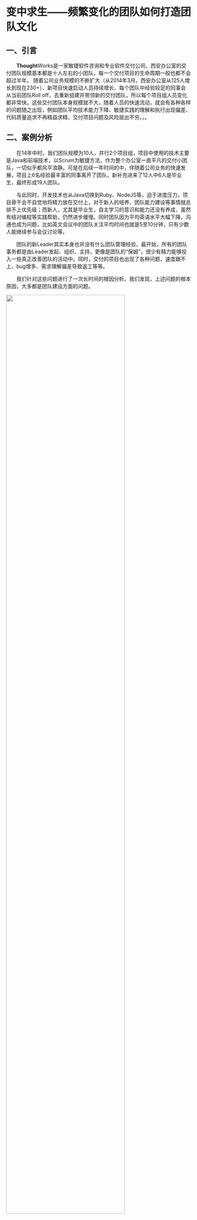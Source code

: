 变中求生——频繁变化的团队如何打造团队文化
=========

一、引言
---------
　　**Thought**Works是一家敏捷软件咨询和专业软件交付公司，西安办公室的交付团队规模基本都是十人左右的小团队，每一个交付项目的生命周期一般也都不会超过半年。
随着公司业务规模的不断扩大（从2014年3月，西安办公室从125人增长到现在230+）、新项目快速启动人员持续增长、每个团队中经验较足的同事会从当前团队Roll off，去重新组建并带领新的交付团队，所以每个项目组人员变化都非常快。这些交付团队本身规模就不大，随着人员的快速流动，就会有各种各样的问题随之出现，例如团队平均技术能力下降、敏捷实践的理解和执行出现偏差、代码质量追求不再精益求精、交付项目问题及风险层出不穷。。。

二、案例分析
----------

　　在14年中时，我们团队规模为10人，并行2个项目组，项目中使用的技术主要是Java和前端技术，以Scrum为敏捷方法，作为整个办公室一直平凡的交付小团队，一切似乎都风平浪静。可是在后续一年时间的中，伴随着公司业务的快速发展，项目上6名经验最丰富的同事离开了团队，新补充进来了12人中6人是毕业生，最终形成19人团队。

　　与此同时，开发技术也从Java切换到Ruby、NodeJS等，迫于进度压力，项目骨干会不自觉地将精力放在交付上，对于新人的培养、团队能力建设等事情就总排不上优先级；而新人，尤其是毕业生，自主学习的意识和能力还没有养成，虽然有结对编程等实践帮助，仍然进步缓慢。同时团队因为平均英语水平大幅下降，沟通也成为问题，比如英文会议中的团队关注平均时间也就是5至10分钟，只有少数人能继续参与会议讨论等。

　　团队的新Leader其实本身也并没有什么团队管理经验，最开始，所有的团队事务都是由Leader发起、组织、主持，更像是团队的“保姆”，很少有精力能够投入一些真正改善团队的活动中。同时，交付的项目也出现了各种问题，速度跟不上、bug增多、需求理解偏差导致返工等等。

　　我们针对这些问题进行了一次长时间的根因分析。我们发现，上述问题的根本原因，大多都是团队建设方面的问题。

<img src="images/root-cause.png" width="80%" align="middle">　

[根因分析原始链接](https://www.mindmeister.com/611118475/_)

　　图中蓝色的根因，大都是一些无法轻易改变的固定事实，而占据所有原因80%以上的红色根因，全部都是团队问题。而其中最主要的几个问题可以总结为：

* 团队内部沟通较少、反馈不足
* 团队没有内部激励手段
* 个人责任感弱、主动性差、对他人的关注不足
* 团队凝聚力不强、内部信任不好、环境不安全
* 和客户的关系还不是团队合作关系

　　我们最初的目的非常单纯，只希望能解决这些问题，让团队再次成为一个健康、相互信任和支持、能够正常工作的自组织团队。基于这样单纯的目的，我们在团队中持续推行和不断尝试新的团队建设相关的实践。

#### 实践一、Retrospective 回顾

　　沟通，加强团队的自我认知。

　　回顾（Retrospective）是每一个团队都应该定期开展的活动，本意是通过种种沟通形式唤起大家对团队的集体意识，指出团队或个人在一段时间内的不足并列出对应的行动。但是很多时候我们都将回顾流于形式，只是走个过场，甚至因为时间紧迫而忽略回顾，这殊为不智。持续而有效的回顾和反馈，可以保证团队关心生产力和效率，了解团队自身的不足和问题，这将成为团队持续改进的起点。

　　回顾的形式和方法非常多，耳熟能详的就有“Well & Less Well”、“红绿灯检查”、“心情曲线”等。回顾的关注点也多种多样，除了“项目开发”之外，还可以关注“敏捷成熟度”、“团队角色和职责”、“人员技能提升”等。

　　在坚持回顾的同时，我们需要做的就还有保证回顾的有效性。还要根据团队建设目标的发展变化，不断调整回顾的关注点和形式，确保回顾能够有针对性地发现团队的缺陷并转化为其他实践。当然，长期有效的回顾和正确的回顾产出，也能够不断提升团队内部的安全感和信任度。

<img src="images/retro.png" width="80%" align="middle">　

#### 实践二、Team Feedback 团队反馈

　　沟通，构建团队信任，持续改进
　　这是一种和回顾较为类似的沟通实践。但是回顾的出发点是团队，往往会回避针对具体个人的问题，否则容易影响回顾的安全度。而团队反馈（Team Feedback）实践则是尽量创造出安全的反馈环境，以一种让人舒服的方式提出和收集针对个人的反馈。

　　反馈实践也是定期进行。实施时，每人都需要向其他所有人通过写卡片提出反馈，收集反馈后选择其中的一两条展示出来，并给出一些针对性措施。提出反馈一共进行两轮，第一轮只提正面反馈，通过鼓励和承认营造安全感；第二轮只提负面反馈，通过卡片来加强隐私性。当然最后也需要确保改进措施能够落在实处。

　　除了通过写卡片的方法，我们也尝试了类似相亲会的“八分钟反馈”活动：两两结对，8分钟面对面给出和接受反馈。每8分钟后换人，直至每个人都和其他所有人结对过。事实证明，若是能将各种实践赋予趣味性，那么效果便会事半功倍。

　　实践的结果非常喜人，通过多次迭代式地进行小组反馈，每个人不仅在反馈中提及的能力有了明显的进步，而且主动收集反馈的意思和接受反馈的能力都有显著的提高。

#### 实践三、Merit Beans 鼓励豆

　　内部激励，关注团队个人。

　　这本来是一种通过外部激励来加强团队主动性的实践。每人每周都有50个虚拟的豆子，可以以任何理由，送任何数量的豆子给团队的其他成员。例如：“我给清波15个，他帮我的Pair萌萌解决了一个Isolated Scope属性继承的问题”。每周我们都会对豆子进行统计并公示，而当月的冠军们也能够获得来自项目组的咖啡、礼品等。

　　然而在实践的过程中我们却发现，或许是外部激励来的不够猛烈，根本没人在乎这些激励。大家在意的其实是“来自于他人的关注和认可”这样的内部激励。

　　因为鼓励豆（Merit Beans）会隐性地要求团队里的每一个人关注其他人，所以同理，每一个人也在被其他所有人所关注和认可。

　　举个例子，Larry是我们项目组的一名加拿大籍员工，虽然会说中文，虽然工作非常努力，但是他总担心大家会对他有隔阂，怕自己不被团队认可。
在做Merit Beans实践的时候，他却收到了非常非常多的豆子，他发现他做的每一件事都被其他人记住并且认可了，这令他非常感动和鼓舞。

　　于是我们发现，这个实践真正工作的并不是外部激励，而是内在激励，它会对团队内部的集体意识和相互信任产生极大的促进，尤其是对新加入的成员。
　　
<img src="images/merit-beans-1.png" width="80%" align="middle">　

#### 实践四、Motivation Check 激励图谱

　　了解团队成员所关注的激励方式，形成团队激励图谱。

　　通过多轮排除法，让每个人在“成就感”，“被尊重”，“好奇心”，“自主性”，“交际”，“经济驱动”，“自由”，“领导他人”，“被赞扬”，“能力成长”，“成为专家”，“目标性”等驱动力中选出最能去激励自己的3项以及最不能激励自己的1项并排序，从而得出个人及团队的激励图谱。

　　参考激励图谱，通过集体努力，尽量有计划地为组员提供合适的工作机会和挑战，从而加深成员对团队的认同，同时也能培养个人的相关能力。

<img src="images/motivation.png" width="80%" align="middle">　


#### 实践五、Cakes 蛋糕

　　肯定及激励团队

　　没错，就是给团队买蛋糕庆祝。任何团队和个人的成就都值得鼓励，团队能力进步、项目里程碑达成、个人做出突出贡献，全都通过一起吃蛋糕的形式进行庆祝。
这不仅仅只是通过蛋糕内部鼓励一下团队，也是通过“来一起吃蛋糕吧”的邀请，告诉其他项目组：“看，我们多厉害”，帮助团队在大环境下取得集体荣誉感。

　　每次的庆祝蛋糕，组员们都会邀请其他项目组的同事朋友们一起分享，分享的除了蛋糕，还有整个团队的成功故事。“你们才几天业务就破万了，好厉害”，“菁姐你ES这么牛，来帮我们解决个难题吧”这样的赞叹才是对团队成功的最大鼓励。

#### 实践六、Session, Workshop & Reading Club 知识分享和学习

　　自主学习和成长。

　　为了提高同事们对知识的理解以及自主学习意识，加深团队知识储备的深度和广度，我们在周期性的组织知识分享活动之外，也鼓励自发的知识分享。知识单元可能小到“运行bundle install时会发生什么”，也可能大到“微服务开发最佳实践”，更甚至会涉及“量子力学初探”。学习的形式也多种多样，演讲、工坊练习、读书会、英语泛听活动等。

　　不强制制定学习的范围，是为了维护主动分享的乐趣和自发性，如果只限定在工作范围内，知识分享在新人眼里往往会看做一种考核，从而丧失主动性。长期坚持实践执行的结果就是，在没有做任何强制要求的情况下，每个人也都乐于主动分享自己的知识，各种学习活动会如期展开并经常创新，学习效果也能从多元化的学习方式中得到保障。

#### 实践七、Team Hackday 团队创新大赛

　　兴趣与成长结合，主动完成技术提升。

　　Hackday（中文称为极客马拉松、骇客马拉松、极客日等等）是一种特殊的编程活动，我们项目上也会采用这种方式，定期投入一些时间来完成一些和工作无关或弱相关的创新工作。这项实践在**Thought**Works和一些极具创新基因和文化的客户项目中，会每三个月就开展一次。每个人都可以展示自己的创意，自由组队，一起在接下来的3天里全力以赴，开发出可以进行展示的原型。此项活动旨在鼓励创新，增进团队尤其是不同角色之间的协作，提升团队活力。这项活动在帮助提升设计、编程等方面技能的同时，也给平静的工作生活带来一些新意，如果能够借此孵化出一些新的项目和产品那自然是更好。

　　在公司级别的为期3天的Hackday中，我们的感受可以用这些关键词来描述：脑洞大开、积极学习、热情合作、全力参与等等。但是遗憾的是，也有很多有新意的好玩创意因为时间和人力不足的关系没法实现。大家都希望公司能更多地举行类似的活动，但是由于成本问题无法实现。那么为何不能由项目组发起，利用非工作时间来开展活动呢？

　　项目组内部的第一个Hackday项目就是“啤酒自动化酿造”。这是一个结合了硬件、开源硬件、嵌入式开发、云、消息推送、Web开发、工作中使用到的工具等技术完成的啤酒酿造半流水线。至今已酿可饮用啤酒十数批，也大大提高了团队的硬件知识、编程兴趣、编程技能、对工作相关工具和熟悉程度。

　　兴趣与成长想结合，不仅做的开心，也能在技术、热情、合作、信任、沟通等方面得到巨大的提升，何乐而不为呢？

#### 实践八、Direct Responsibility Individuals 直接责任人

　　培养责任心和团队意识。

　　在日常工作中有非常多的团队事务，组织站会、组织回顾、代码审核……如果所有的事情都让同一个人来负责，会让他觉得工作非常杂乱，严重影响他的工作进度。
而我们期待的理想状况，是项目组中的每个成员都能主动的承担起一部分团队事务，积极的维持团队工作。DRI（Direct Responsibility Individuals，直接责任人），根据团队中常规重要职责和任务虚拟出不同角色，团队成员定期轮转承担。将责任感和日常工作的融合，每个人都会在日常事务中培养起主人翁意识。同时此实践能大大降低团队日常运行对团队组长的依赖，帮助形成自组织团队。

<img src="images/DRI.png" width="50%" align="middle">　


#### 实践九、Post Incident Retro 事故后回顾

　　责任及文化。

　　项目中总会出现问题，尤其是较为严重的线上问题。在发生“文博手滑清空了生产数据库”这个严重问题后，除了恢复数据库修复问题本身之外，如何在保护当事人的同时归纳总结经验教训，则是另一件重要的事情。

　　事故后回顾（Post Incident Retro）就是在问题修复后，针对严重事故的一种特殊回顾。在回顾会上，会从团队集体的角度出发，列出事故发生过程中的重要事件时间点来帮助回忆。同时需要理清受到事故影响的用户和业务，并分析严重性，再以根因分析法不断演进事故发生的各种原因。最后要总结应对措施，确保不会再次发生同样的问题。
　　面对困境时，团队才是承担责任的最佳角色。我们坚信，所有的问题都不会是单独某个人的问题，我们需要从团队整体角度进行分析，提升系统的工作机制（System of wrok）。所以在分析和总结时，我们的原则是no pointing finger。

　　通过PIR，不仅可以通过集体责任来保护当事人，加强内部信任。也可以通过集体危机意识加强个人和团队的责任心，也能减少再次发生类似问题的可能。

#### 实践十、Remote Team Building 分布式团队建设

　　完善团队合作关系。

　　我们绝不希望也不能将交付项目做成外包项目，把客户合作做成甲乙方关系。所以在交付项目中，除了优秀的团队能力、平等的工作合作、稳定的交付能力等要求之外，良好的客户关系也是确保项目成功的一项重要指标。

　　常规的项目相关实践都是能够和其他远程的工作伙伴一起进行的，不受到地域距离的限制。但是Team Building，尤其是吃吃喝喝之外的一些增进团队合作的游戏、工作坊之类很难一起进行。很难想象当一群西安的小伙伴自驾去山里烧烤时，如何能让远在千里之外的国外团队也感受到同样地乐趣。所以如何组织能够远程分享乐趣的团队活动就成为了一个重要问题。

　　最终我们将目光集中在“通过视频会议一起玩各种以沟通和交流为主的有趣游戏”上。例如加深敏捷实践的乐高游戏，颠倒工作中的角色，PO来做DEV，QA扮演UX，进行一次基于乐高的敏捷工程开发；例如提高语言技巧的故事游戏，双方利用手边的素材轮流发言，共同完成一个传奇般的故事。任何有趣并且能加强沟通的游戏都可以作为远程团建的手段。

　　远程团建弥补了分布式团队建设生命周期中缺少的一环，分享了快乐的同时，加深了分布式团队之间的认知和人际关系。

三、团队文化总结
----------

　　团队文化是指团队成员在相互合作的过程中，为实现各自的目标及价值，并为完成团队共同目标而形成的一种潜意识文化。

　　团队文化可以包含价值观、最高目标、行为准则、管理制度、道德风尚等内容。它以全体员工为工作对象，以最大限度地统一成员价值观，凝聚力量，为团队总目标服务。

　　通过持续不断的实践，的确能够进行有效地团队建设。但是随着团队能力、自我管理改善达到一定程度时，会发现越来越难“管理”团队（不同意见太多、决定难做、众口难调、只有讨论没有行动等等）

　　“上帝说，要有光，便有了光”。对于团队来说，文化这束光，便是团队走出混沌，走向自组织的向导。这束光，是团队自己定义的。

　　在我们这个团队，经历了这些问题、困惑、改进、感悟后，一起组织了一次团队文化的workshop。这个workshop的目的是让大家回顾并对比过去，感受团队的发展变化，定义在这个团队中，有哪些共同的特质或者感受是大家所珍视的、能帮助团队朝大家所期望的方向发展的、希望以后能在团队中继续发扬光大的。

　　在一次两岸分布式团队大部分人齐聚一地的时候，在一面贴满了回忆照片的墙面前，大家一起坐下来，分享并回顾在这个团队中所深受感动的人和事，并给每件事贴上自己感受较深的关键词如家、敬业、牛逼、笑声等等。　　
![culture](images/culture-1.png)

　　当把所有关键词分类并精炼概括后，就可以找到团队的“文化”。最后，大家集思广益，用喜欢的形式和方式，将这些文化、故事表现出来，加上注解，就形成了自己的“Culture Book”。这一点上，我们借鉴了[Zappos](http://www.zapposinsights.com/culture-book)公司。
![culture](images/culture.jpg)

　　在制作Culture Book之前，我们并不清楚能否做成，最开始也只是想找到团队自己的文化定义，并没有预期到，最终会有这么一本culture book诞生。

　　这样的一件事情，会给团队带来什么样的正面影响？在交付压力巨大的情况下，团队成员是否愿意花时间做这样的事情？所以这件事，也是跟其他实践一样，先有个想法，找几个人聊一聊，听听大家意见，然后任务分解，小步快跑，看看团队成员反映，然后进行下一步。在最开始的过程中，确实有成员不愿意参加，想着要赶紧去写代码赶交付，但是在试了第一个阶段：看照片分享回忆之后，根本停不下来！甚至在既定时间内，没有完成culture book的制作时，大家纷纷主动领硬卡纸，在下班后，三三两两聚在一起花了很多时间去构思怎么才能把它做得更完美。

　　实践证明，在小团队中，要推行什么实践，要做什么事情，从一开始就做一个完美、缜密的计划然后按部就班去实行，是不可取的。在自组织的小团队中，只需要告诉大家，想法是什么，为什么要做，能解决什么问题或者能带来什么价值，然后怎么做，什么时候做，产出是什么，所有的这些，团队会给你最合适的答案。

　　以下便是我们团队的文化定义：　

  - Collaboration。合作
  - Respect。尊重
  - Happy。快乐
  - Family。家
  - Excellence。卓越

　　每个团队都有自己的性格，有自己的文化。这些文化，是在平常一点一滴积累而来，并不会有人说我们要什么样的文化，便会有什么样的文化。文化是一种沉淀和积累，只有整个团队一起共同努力、共同经历后，才会形成团队自己的味道，自己的文化。

四、团队建设宣言
----------
　　我们一直在实践中探寻更好的团队建设方法，身体力行的同时也帮助他人。由此我们建立了如下团队建设宣言：

* #### 内在激励 高于 外部激励
* #### 我要做 高于 要我做
* #### 自我驱动的团队 高于 经验丰富的领导
* #### 个人能力 高于 职责要求
* #### 团队关系 高于 工作合作

也就是说，尽管右项有其价值，我们更重视左项的价值。
